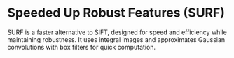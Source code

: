 # Speeded Up Robust Features (SURF)

SURF is a faster alternative to SIFT, designed for speed and efficiency while maintaining robustness. It uses integral images and approximates Gaussian convolutions with box filters for quick computation.
